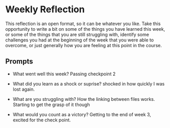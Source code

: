 # Weekly Reflection
This reflection is an open format, so it can be whatever you like. Take this opportunity to write a bit on some of the things you have learned this week, or some of the things that you are still struggling with, identify some challenges you had at the beginning of the week that you were able to overcome, or just generally how you are feeling at this point in the course.

## Prompts
- What went well this week?
Passing checkpoint 2

- What did you learn as a shock or suprise?
shocked in how quickly I was lost again.

- What are you struggling with?
How the linking between files works. Starting to get the grasp of it though

- What would you count as a victory?
Getting to the end of week 3, excited for the check point.
